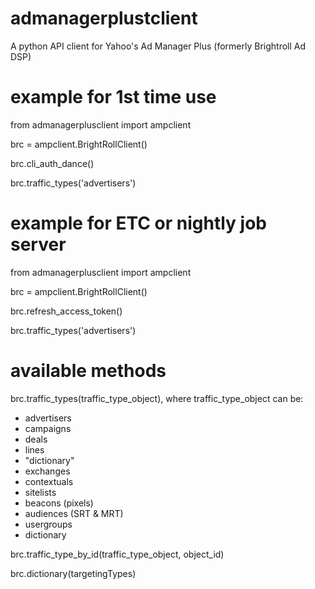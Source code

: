 # admanagerplustclient
A python API client for Yahoo's Ad Manager Plus (formerly Brightroll Ad DSP)

# example for 1st time use

from admanagerplusclient import ampclient

brc = ampclient.BrightRollClient()

brc.cli_auth_dance()

brc.traffic_types('advertisers')

# example for ETC or nightly job server
from admanagerplusclient import ampclient

brc = ampclient.BrightRollClient()

brc.refresh_access_token()

brc.traffic_types('advertisers')

# available methods

brc.traffic_types(traffic_type_object), where traffic_type_object can be:
* advertisers
* campaigns
* deals
* lines
* "dictionary"
* exchanges
* contextuals
* sitelists
* beacons (pixels)
* audiences (SRT & MRT)
* usergroups
* dictionary

brc.traffic_type_by_id(traffic_type_object, object_id)

brc.dictionary(targetingTypes)